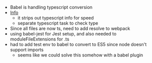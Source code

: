 - Babel is handling typescript conversion
- [Info](https://iamturns.com/typescript-babel/)
    - it strips out typescript info for speed
    - separate typescript task to check type
- Since all files are now ts, need to add resolve to webpack
- using babel-jest for Jest setup, and also needed to moduleFileExtensions for .ts
- had to add test env to babel to convert to ES5 since node doesn't support imports
    - seems like we could solve this somehow with a babel plugin